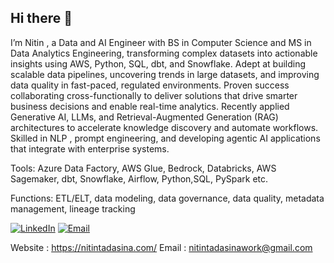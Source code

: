 ## Hi there 👋

I’m Nitin , a Data and AI Engineer with BS in Computer Science and MS in Data Analytics Engineering, transforming complex datasets into actionable insights using AWS, Python, SQL, dbt, and Snowflake. Adept at building scalable data pipelines, uncovering trends in large datasets, and improving data quality in fast-paced, regulated environments. Proven success collaborating cross-functionally to deliver solutions that drive smarter business decisions and enable real-time analytics. Recently applied Generative AI, LLMs, and Retrieval-Augmented Generation (RAG) architectures to accelerate knowledge discovery and automate workflows. Skilled in NLP , prompt engineering, and developing agentic AI applications that integrate with enterprise systems. 

Tools: Azure Data Factory, AWS Glue, Bedrock, Databricks, AWS Sagemaker, dbt, Snowflake, Airflow, Python,SQL, PySpark etc.

Functions: ETL/ELT, data modeling, data governance, data quality, metadata management, lineage tracking

[![LinkedIn](https://img.shields.io/badge/LinkedIn-0077B5?style=for-the-badge&logo=linkedin&logoColor=white)](https://www.linkedin.com/in/nitin-reddy-tad/)
[![Email](https://img.shields.io/badge/Email-D14836?style=for-the-badge&logo=gmail&logoColor=white)](mailto:nitintadasinawork@gmail.com)

Website : https://nitintadasina.com/
Email : nitintadasinawork@gmail.com

